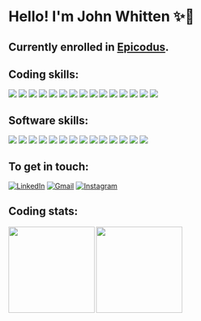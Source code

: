 # **Hello! I'm John Whitten** ✨🐢

## Currently enrolled in <a href="https://www.epicodus.com/" target="_blank">Epicodus</a>.

## **Coding skills:**

<a><img src="https://img.shields.io/badge/C%23-1f212b?style=for-the-badge&logo=c-sharp&logoColor=239120"/></a>
<a><img src="https://img.shields.io/badge/CSS3-1f212b?style=for-the-badge&logo=css3&logoColor=1572B6"/></a>
<a><img src="https://img.shields.io/badge/GIT-1f212b?style=for-the-badge&logo=git&logoColor=E44C30"/></a>
<a><img src="https://img.shields.io/badge/GitHub-1f212b?style=for-the-badge&logo=github&logoColor=white"/></a>
<a><img src="https://img.shields.io/badge/HTML5-1f212b?style=for-the-badge&logo=html5&logoColor=E34F26"/></a>
<a><img src="https://img.shields.io/badge/JavaScript-1f212b?style=for-the-badge&logo=javascript&logoColor=f0db4f"/></a>
<a><img src="https://img.shields.io/badge/Jest-1f212b?style=for-the-badge&logo=jest&logoColor=C21325"/></a>
<a><img src="https://img.shields.io/badge/json-1f212b?style=for-the-badge&logo=json&logoColor=5E5C5C"/></a>
<a><img src="https://img.shields.io/badge/jQuery-1f212b?style=for-the-badge&logo=jquery&logoColor=0769AD"/></a>
<a><img src="https://img.shields.io/badge/Markdown-1f212b?style=for-the-badge&logo=markdown&logoColor=white"/></a>
<a><img src="https://img.shields.io/badge/Node.js-1f212b?style=for-the-badge&logo=nodedotjs&logoColor=339933"/></a>
<a><img src="https://img.shields.io/badge/npm-1f212b?style=for-the-badge&logo=npm&logoColor=CB3837"/></a>
<a><img src="https://img.shields.io/badge/React-1f212b?style=for-the-badge&logo=react&logoColor=white"/></a>
<a><img src="https://img.shields.io/badge/Visual_Studio_Code-1f212b?style=for-the-badge&logo=visual%20studio%20code&logoColor=0078D4"/></a>
<a><img src="https://img.shields.io/badge/Webpack-1f212b?style=for-the-badge&logo=Webpack&logoColor=8DD6F9"/></a>

## **Software skills:**

<a><img src="https://img.shields.io/badge/Adobe%20after%20affects-1f212b?style=for-the-badge&logo=Adobe%20after%20effects&logoColor=CF96FD"/></a>
<a><img src="https://img.shields.io/badge/Adobe%20Creative%20Cloud-1f212b?style=for-the-badge&logo=Adobe%20Creative%20Cloud&logoColor=DA1F26"/></a>
<a><img src="https://img.shields.io/badge/Adobe%20Illustrator-1f212b?style=for-the-badge&logo=adobe%20illustrator&logoColor=FF9A00"/></a>
<a><img src="https://img.shields.io/badge/Adobe%20InDesign-1f212b?style=for-the-badge&logo=Adobe%20InDesign&logoColor=FF3366"/></a>
<a><img src="https://img.shields.io/badge/Adobe%20Lightroom-1f212b?style=for-the-badge&logo=Adobe%20Lightroom&logoColor=31A8FF"/></a>
<a><img src="https://img.shields.io/badge/Adobe%20Photoshop-1f212b?style=for-the-badge&logo=Adobe%20Photoshop&logoColor=31A8FF"/></a>
<a><img src="https://img.shields.io/badge/Adobe%20Premiere%20Pro-1f212b?style=for-the-badge&logo=Adobe%20Premiere%20Pro&logoColor=9999FF"/></a>
<a><img src="https://img.shields.io/badge/Audacity-1f212b?style=for-the-badge&logo=audacity&logoColor=225bff"/></a>
<a><img src="https://img.shields.io/badge/blender-1f212b?style=for-the-badge&logo=blender&logoColor=23F579"/></a>
<a><img src="https://img.shields.io/badge/Discord-1f212b?style=for-the-badge&logo=discord&logoColor=5865F2"/></a>
<a><img src="https://img.shields.io/badge/Google%20Meet-1f212b?style=for-the-badge&logo=google-meet&logoColor=00897B"/></a>
<a><img src="https://img.shields.io/badge/mac%20os-1f212b?style=for-the-badge&logo=apple&logoColor=white"/></a>
<a><img src="https://img.shields.io/badge/Sketch-1f212b?style=for-the-badge&logo=sketch&logoColor=FFB387"/></a>
<a><img src="https://img.shields.io/badge/Zoom-1f212b?style=for-the-badge&logo=zoom&logoColor=2D8CFF"/></a>

## **To get in touch:**

<a href="https://www.linkedin.com/in/johnwhitten-studio/"><img alt="LinkedIn" src="https://img.shields.io/badge/LinkedIn-white?style=for-the-badge&logo=linkedin&logoColor=1572B6"/></a>
<a href="mailto:johnwhitten.studio@gmail.com"><img alt="Gmail" src="https://img.shields.io/badge/Gmail-white?style=for-the-badge&logo=gmail&logoColor=D14836" /></a>
<a href="https://www.instagram.com/john.whitten/?hl=en"><img alt="Instagram" src="https://img.shields.io/badge/Instagram-white?style=for-the-badge&logo=instagram&logoColor=E4405F"/></a>

## **Coding stats:**

<img align="left" height="170px" src="https://github-readme-stats.vercel.app/api?username=johnwhittenstudio&show_icons=true&theme=tokyonight" />
<img align="left" height="170px" src="https://github-readme-stats.vercel.app/api/top-langs/?username=johnwhittenstudio&layout=compact&theme=tokyonight" /><br>
